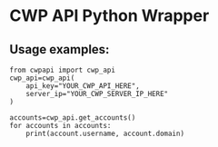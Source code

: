 # CWP API Python Wrapper

## Usage examples:
```
from cwpapi import cwp_api
cwp_api=cwp_api(
    api_key="YOUR_CWP_API_HERE", 
    server_ip="YOUR_CWP_SERVER_IP_HERE"
)

accounts=cwp_api.get_accounts()
for accounts in accounts:
    print(account.username, account.domain)

```
